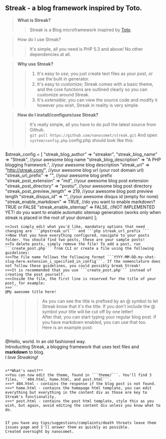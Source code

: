 Streak - a blog framework inspired by Toto.
------------------
>**What is Streak?**   
>>Streak is a Blog microframework inspired by [Toto](http://github.com/cloudhead/toto).   
  
> How do I use Streak?
>> It's simple, all you need is PHP 5.3 and above! No other dependencies at all.   

>**Why use Streak?**   
>>1. It's easy to *use*; you just create text files as your post, or use the built in generator.   
>>2. It's easy to *customize*; Streak comes with a basic theme, and the core functions are outlined clearly so you can customize around Streak.
>>3. It's *extensible*; you can view the source code and modify it however you wish, Streak in reality is very simple.
   
>**How do I install/configure/use Streak?**  
>>It's really simple, all you have to do pull the latest source from Github.   
>>```git pull https://github.com/nanocomet/streak.git``` 
>>And open ``` system/config.php ```
>>config.php should look like this:   
>>```php   
$streak_config = [
    "streak_blog_author" => "streaker",
    "streak_blog_name" => "Streak", //your awesome blog name
    "streak_blog_description" => "A PHP blogging framework.", //your awesome blog description
    "streak_url" => "http://streak.com/", //your awesome blog url (your root domain url)
    "streak_url_prefix" => "", //your awesome blog prefix
    "streak_post_extension" => "md", //your awesome blog post extension
    "streak_post_directory" => "posts/", //your awesome blog post directory
    "streak_post_preview_length" => 219, //your awesome blog post preview length
    "streak_disqus_id" => "", //your awesome disqus id (empty for none)
    "streak_enable_markdown" => TRUE, //do you want to enable markdown? TRUE or FALSE
    "streak_enable_sitemap" => FALSE, //NOT IMPLEMENTED YET! do you want to enable automatic sitemap generation (works only when streak is placed in the root of your domain)
];
```  
>>Just simply edit what you'd like, mandatory options that need changing are ```phpstreak_url``` and ```php streak_url_prefix ```  
>>Now that you have everything configured, navigate to your posts folder. You should find two posts, these are your sample posts!   
>>To delete posts, simply remove the file! To add a post, run ```create_post.php``` from CLI or create a file using the following guidelines:    
>>>The file name follows the following format ```YYYY-MM-DD-my-shot-slug-here.extension_i_specified_in_config```. If the nomenclature does not follow these guidelines, you could possibly break Streak!   
>>>It is recommended that you use ```create_post.php``` instead of creating the post yourself.   
>>>Inside the file, the first line is reserved for the title of your post, for example:   
>>>```
@My awesome title here!
```   
>>>As you can see the title is prefixed by an @ symbol to let Streak know that it's the title. If you don't include the @ symbol your title will be cut off by one letter!    
>>>After that, you can start typing your regular blog post. If you have markdown enabled, you can use that too.   
>>>Here is an example post:    
>>>```    
@Hello, world. In an old fashioned way.   
Introducting Streak, a blogging framework that uses text files and **markdown** to blog.   
*I love Streaking!*   
```   

>**What's next?**  
>>You can now edit the theme, found in ```theme/```. You'll find 3 files, ```404.html, home.html, and post.html```.   
>>>* 404.html - contains the response if the blog post is not found.  
>>>* home.html - contains the homepage html template, you can edit everything but everything in the content div as those are key to Streak's functionality.     
>>>* post.html - contains the post html template, style this as you wish, but again, avoid editing the content div unless you know what to do.  


If you have any tips/suggestions/complaints/death threats leave them issues page and I'll answer them as quickly as possible.   
Created overnight by nanocomet.